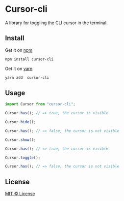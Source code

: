 # Cursor-cli

A library for toggling the CLI cursor in the terminal.

## Install

Get it on [npm](https://www.npmjs.com/package/cursor-cli)

```bash
npm install cursor-cli
```

Get it on [yarn](https://yarnpkg.com/package/cursor-cli)

```bash
yarn add  cursor-cli
```

## Usage

```ts
import Cursor from "cursor-cli";

Cursor.has(); // => true, the cursor is visible

Cursor.hide();

Cursor.has(); // => false, the cursor is not visible

Cursor.show();

Cursor.has(); // => true, the cursor is visible

Cursor.toggle();

Cursor.has(); // => false, the cursor is not visible
```

## License

[MIT © License](LICENSE)
